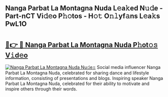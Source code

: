 ## Nanga Parbat La Montagna Nuda L𝚎a𝚔ed N𝚞𝚍e - Part-nCT Vi𝚍𝚎o P𝚑𝚘tos - H𝚘𝚝 O𝚗𝚕yf𝚊ns L𝚎a𝚔s PwL1O

# <h2><a href="http://kf6io3l.oniu.top/?m=Nanga+Parbat+La+Montagna+Nuda">🔗👉 🔴 Nanga Parbat La Montagna Nuda P𝚑ot𝚘𝚜 V𝚒d𝚎o</a></h2>

[![Nanga Parbat La Montagna Nuda Nu𝚍e𝚜](https://i.imgur.com/0qMVB7G.gif)](http://kf6io3l.oniu.top/?m=Nanga+Parbat+La+Montagna+Nuda)
Social media influencer Nanga Parbat La Montagna Nuda, celebrated for sharing dance and lifestyle information, consisting of presentations and blogs. Inspiring speaker Nanga Parbat La Montagna Nuda, celebrated for their ability to motivate and inspire others through their words.  
